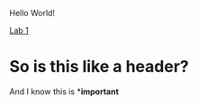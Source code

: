 Hello World!


[Lab 1](https:/IllusiveAldebaran.github.io/cse15l-lab-reportslab-report-1-week0.html)

# So is this like a header?
And I know this is ***important**